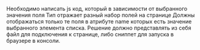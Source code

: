 Необходимо написать js код, который в зависимости от выбранного значения поля Тип отражает разный набор полей на странице
Должны отображаться только те поля в атрибуте name которых есть значение выбранного элемента списка. 
Решение должно представлять из себя файл для подключения к странице, либо сниппет для запуска в браузере в консоли.
